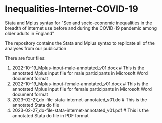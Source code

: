 # Inequalities-Internet-COVID-19
Stata and Mplus syntax for "Sex and socio-economic inequalities in the breadth of internet use before and during the COVID-19 pandemic among older adults in England"

The repository contains the Stata and Mplus syntax to replicate all of the analyses from our publication

There are four files:

1. 2022-10-19_Mplus-input-male-annotated_v01.docx # This is the annotated Mplus input file for male participants in Microsoft Word document format
2. 2022-10-19_Mplus-input-female-annotated_v01.docx # This is the annotated Mplus input file for female participants in Microsoft Word document format
3. 2023-02-27_do-file-stata-internet-annotated_v01.do # This is the annotated Stata do file
4. 2023-02-27_do-file-stata-internet-annotated_v01.pdf # This is the annotated Stata do file in PDF format
